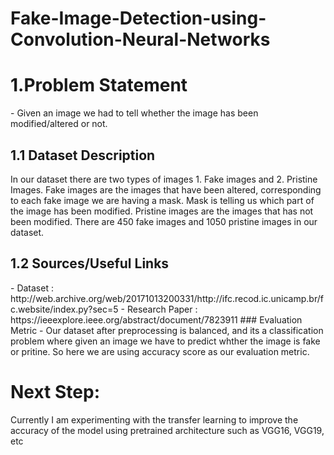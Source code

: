 # Fake-Image-Detection-using-Convolution-Neural-Networks
<h1> 1.Problem Statement</h1>
- Given an image we had to tell whether the image has been modified/altered or not.
<h2> 1.1 Dataset Description </h2>
<p>In our dataset there are two types of images 1. Fake images and 2. Pristine Images. Fake images are the images that have been altered, corresponding to each fake image we are having a mask. Mask is telling us which part of the image has been modified. Pristine images are the images that has not been modified. There are 450 fake images and 1050 pristine images in our dataset.</p>
<h2> 1.2 Sources/Useful Links</h2>
- Dataset : http://web.archive.org/web/20171013200331/http://ifc.recod.ic.unicamp.br/fc.website/index.py?sec=5
- Research Paper : https://ieeexplore.ieee.org/abstract/document/7823911
### Evaluation Metric
- Our dataset after preprocessing is balanced, and its a classification problem where given an image we have to predict whther the image is fake or pritine. So here we are using accuracy score as our evaluation metric.
<h1> Next Step:</h1>
Currently I am experimenting with the transfer learning to improve the accuracy of the model using pretrained architecture such as VGG16, VGG19, etc
